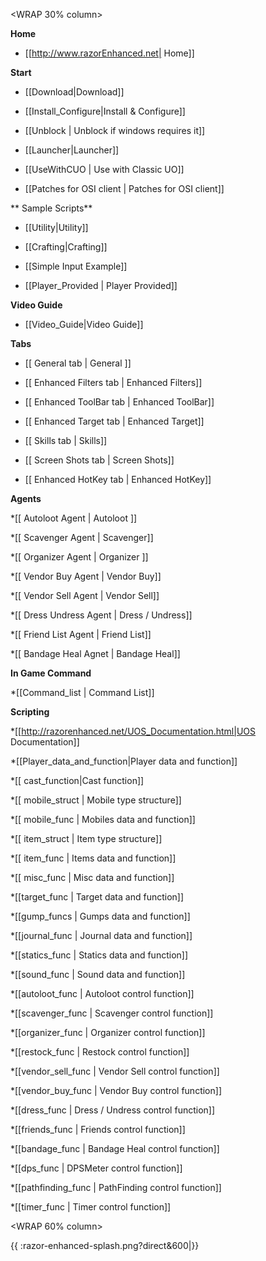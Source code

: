 
<WRAP group>

<WRAP 30% column>

**Home**

  * [[http://www.razorEnhanced.net| Home]]

**Start**

  * [[Download|Download]]

  * [[Install_Configure|Install & Configure]]

  * [[Unblock | Unblock if windows requires it]]

  * [[Launcher|Launcher]]

  * [[UseWithCUO | Use with Classic UO]]

  * [[Patches for OSI client | Patches for OSI client]] 

** Sample Scripts**

  * [[Utility|Utility]]

  * [[Crafting|Crafting]]

  * [[Simple Input Example]]

  * [[Player_Provided | Player Provided]]

**Video Guide**

  * [[Video_Guide|Video Guide]]

**Tabs**

  * [[ General tab | General ]]

  * [[ Enhanced Filters tab | Enhanced Filters]]

  * [[ Enhanced ToolBar tab | Enhanced ToolBar]]

  * [[ Enhanced Target tab | Enhanced Target]]

  * [[ Skills tab | Skills]]

  * [[ Screen Shots tab | Screen Shots]]

  * [[ Enhanced HotKey tab | Enhanced HotKey]]



**Agents**



  *[[ Autoloot Agent | Autoloot ]]

  *[[ Scavenger Agent | Scavenger]]

  *[[ Organizer Agent | Organizer ]] 

  *[[ Vendor Buy Agent | Vendor Buy]]

  *[[ Vendor Sell Agent | Vendor Sell]]

  *[[ Dress Undress Agent | Dress / Undress]]

  *[[ Friend List Agent | Friend List]]

  *[[ Bandage Heal Agnet | Bandage Heal]]



**In Game Command**



  *[[Command_list | Command List]]



**Scripting**

  *[[http://razorenhanced.net/UOS_Documentation.html|UOS Documentation]]

  *[[Player_data_and_function|Player data and function]]

  *[[ cast_function|Cast function]]

  *[[ mobile_struct | Mobile type structure]]

  *[[ mobile_func | Mobiles data and function]]

  *[[ item_struct | Item type structure]]

  *[[ item_func | Items data and function]]

  *[[ misc_func | Misc data and function]]

  *[[target_func | Target data and function]]

  *[[gump_funcs | Gumps data and function]]

  *[[journal_func | Journal data and function]]

  *[[statics_func | Statics data and function]]

  *[[sound_func | Sound data and function]]

  *[[autoloot_func | Autoloot control function]]

  *[[scavenger_func | Scavenger control function]]

  *[[organizer_func | Organizer control function]]

  *[[restock_func | Restock control function]]

  *[[vendor_sell_func | Vendor Sell control function]]

  *[[vendor_buy_func | Vendor Buy control function]]

  *[[dress_func | Dress / Undress control function]]

  *[[friends_func | Friends control function]]

  *[[bandage_func | Bandage Heal control function]]

  *[[dps_func | DPSMeter control function]]

  *[[pathfinding_func | PathFinding control function]]

  *[[timer_func | Timer control function]]

</WRAP>

<WRAP 60% column>

{{ :razor-enhanced-splash.png?direct&600|}}

</WRAP>

</WRAP>



